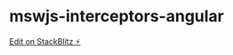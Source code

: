 # mswjs-interceptors-angular

[Edit on StackBlitz ⚡️](https://stackblitz.com/edit/stackblitz-starters-dgrmdd)